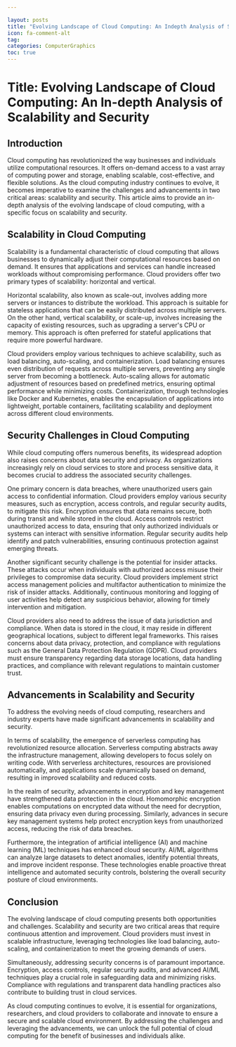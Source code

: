 ```yaml
---

layout: posts
title: "Evolving Landscape of Cloud Computing: An Indepth Analysis of Scalability and Security"
icon: fa-comment-alt
tag:      
categories: ComputerGraphics
toc: true
---
```




# Title: Evolving Landscape of Cloud Computing: An In-depth Analysis of Scalability and Security

## Introduction

Cloud computing has revolutionized the way businesses and individuals utilize computational resources. It offers on-demand access to a vast array of computing power and storage, enabling scalable, cost-effective, and flexible solutions. As the cloud computing industry continues to evolve, it becomes imperative to examine the challenges and advancements in two critical areas: scalability and security. This article aims to provide an in-depth analysis of the evolving landscape of cloud computing, with a specific focus on scalability and security.

## Scalability in Cloud Computing

Scalability is a fundamental characteristic of cloud computing that allows businesses to dynamically adjust their computational resources based on demand. It ensures that applications and services can handle increased workloads without compromising performance. Cloud providers offer two primary types of scalability: horizontal and vertical.

Horizontal scalability, also known as scale-out, involves adding more servers or instances to distribute the workload. This approach is suitable for stateless applications that can be easily distributed across multiple servers. On the other hand, vertical scalability, or scale-up, involves increasing the capacity of existing resources, such as upgrading a server's CPU or memory. This approach is often preferred for stateful applications that require more powerful hardware.

Cloud providers employ various techniques to achieve scalability, such as load balancing, auto-scaling, and containerization. Load balancing ensures even distribution of requests across multiple servers, preventing any single server from becoming a bottleneck. Auto-scaling allows for automatic adjustment of resources based on predefined metrics, ensuring optimal performance while minimizing costs. Containerization, through technologies like Docker and Kubernetes, enables the encapsulation of applications into lightweight, portable containers, facilitating scalability and deployment across different cloud environments.

## Security Challenges in Cloud Computing

While cloud computing offers numerous benefits, its widespread adoption also raises concerns about data security and privacy. As organizations increasingly rely on cloud services to store and process sensitive data, it becomes crucial to address the associated security challenges.

One primary concern is data breaches, where unauthorized users gain access to confidential information. Cloud providers employ various security measures, such as encryption, access controls, and regular security audits, to mitigate this risk. Encryption ensures that data remains secure, both during transit and while stored in the cloud. Access controls restrict unauthorized access to data, ensuring that only authorized individuals or systems can interact with sensitive information. Regular security audits help identify and patch vulnerabilities, ensuring continuous protection against emerging threats.

Another significant security challenge is the potential for insider attacks. These attacks occur when individuals with authorized access misuse their privileges to compromise data security. Cloud providers implement strict access management policies and multifactor authentication to minimize the risk of insider attacks. Additionally, continuous monitoring and logging of user activities help detect any suspicious behavior, allowing for timely intervention and mitigation.

Cloud providers also need to address the issue of data jurisdiction and compliance. When data is stored in the cloud, it may reside in different geographical locations, subject to different legal frameworks. This raises concerns about data privacy, protection, and compliance with regulations such as the General Data Protection Regulation (GDPR). Cloud providers must ensure transparency regarding data storage locations, data handling practices, and compliance with relevant regulations to maintain customer trust.

## Advancements in Scalability and Security

To address the evolving needs of cloud computing, researchers and industry experts have made significant advancements in scalability and security.

In terms of scalability, the emergence of serverless computing has revolutionized resource allocation. Serverless computing abstracts away the infrastructure management, allowing developers to focus solely on writing code. With serverless architectures, resources are provisioned automatically, and applications scale dynamically based on demand, resulting in improved scalability and reduced costs.

In the realm of security, advancements in encryption and key management have strengthened data protection in the cloud. Homomorphic encryption enables computations on encrypted data without the need for decryption, ensuring data privacy even during processing. Similarly, advances in secure key management systems help protect encryption keys from unauthorized access, reducing the risk of data breaches.

Furthermore, the integration of artificial intelligence (AI) and machine learning (ML) techniques has enhanced cloud security. AI/ML algorithms can analyze large datasets to detect anomalies, identify potential threats, and improve incident response. These technologies enable proactive threat intelligence and automated security controls, bolstering the overall security posture of cloud environments.

## Conclusion

The evolving landscape of cloud computing presents both opportunities and challenges. Scalability and security are two critical areas that require continuous attention and improvement. Cloud providers must invest in scalable infrastructure, leveraging technologies like load balancing, auto-scaling, and containerization to meet the growing demands of users.

Simultaneously, addressing security concerns is of paramount importance. Encryption, access controls, regular security audits, and advanced AI/ML techniques play a crucial role in safeguarding data and minimizing risks. Compliance with regulations and transparent data handling practices also contribute to building trust in cloud services.

As cloud computing continues to evolve, it is essential for organizations, researchers, and cloud providers to collaborate and innovate to ensure a secure and scalable cloud environment. By addressing the challenges and leveraging the advancements, we can unlock the full potential of cloud computing for the benefit of businesses and individuals alike.